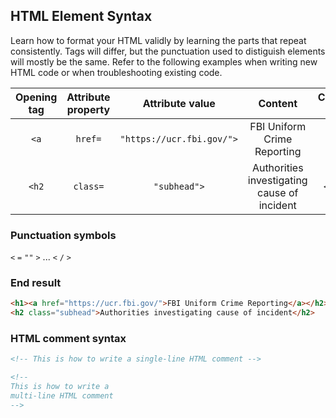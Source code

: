 ## HTML Element Syntax
Learn how to format your HTML validly by learning the parts that repeat consistently. Tags will differ, but the punctuation used to distiguish elements will mostly be the same. Refer to the following examples when writing new HTML code or when troubleshooting existing code.

|Opening tag|Attribute property|Attribute value|Content|Closing tag|
|:--:|:--:|:--:|:--:|:--:|
|`<a`|`href=`|`"https://ucr.fbi.gov/">`|FBI Uniform Crime Reporting|`</a>`|
|`<h2`|`class=`|`"subhead">`|Authorities investigating cause of incident|`</h2>`|

### Punctuation symbols
`<` `=` `""` `>` ... `<` `/` `>`

### End result
```html
<h1><a href="https://ucr.fbi.gov/">FBI Uniform Crime Reporting</a></h2>
<h2 class="subhead">Authorities investigating cause of incident</h2>
```

### HTML comment syntax
```html
<!-- This is how to write a single-line HTML comment -->

<!--
This is how to write a
multi-line HTML comment
-->
```

